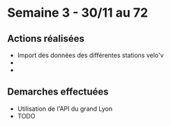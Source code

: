 # Semaine 3 - 30/11 au 72

## Actions réalisées

* Import des données des différentes stations velo'v
* 
* 

## Demarches effectuées
* Utilisation de l'API du grand Lyon
* TODO
